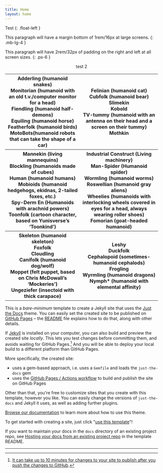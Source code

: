 ```yaml
---
title: Home
layout: home
---
```

Test {: .float-left }

This paragraph will have a margin bottom of 1rem/16px at large screens.
{: .mb-lg-4 }

This paragraph will have 2rem/32px of padding on the right and left at all screen sizes.
{: .px-6 }


<div style="text-align:center;">test 2</div>


<table style=“text-align: left; text-indent: -36px; padding-left: 36px;”>
 <tr>
 	<th>Adderling (humanoid snakes)<br>Monitorian (humanoid with an old t.v./computer monitor for a head)<br>Fiendling (humanoid half-demons)<br>Equiling (humanoid horse)<br>Featherfolk (humanoid birds)<br>MotoBots(humanoid robots that can take the shape of a car)</th>
 	<th>Felinian (humanoid cat)<br>Cubfolk (humanoid bear)<br>Slimekin<br>Kobold<br>TV-tummy (humanoid with an antenna on their head and a screen on their tummy)<br>Mothkin</th>
 </tr>
 <tr>
 	<th>Mannekin (living mannequins)<br>Blockling (humanoids made of cubes)<br>Human (humanoid humans)<br>Mobioids (humanoid hedgehogs, ekidnas, 2-tailed foxes, etc.)<br>Spy-Derm En (Humanoids with arachnid powers)<br>Toonfolk (cartoon character, based on Yunisverse’s ‘Toonkind’)</th>
 	<th>Industrial Construct (Living machinery)<br>Man-Spider (Humanoid spider)<br>Wormling (humanoid worms)<br>Roswellian (humanoid gray aliens)<br>Wheelies (humanoids with interlocking wheels covered in eyes for a head, always wearing roller shoes)<br>Fomorian (goat-headed humanoid)</th>
 </tr>
 <tr>
 	<th>Skeleton (humanoid skeleton)<br>Foxfolk<br>Cloudling<br>Canifolk (humanoid dog/wolf)<br>Moppet (felt puppet, based on Chris McDowall’s ‘Mockeries’)<br>Ungeziefer (insectoid with thick carapace)</th>
 	<th>Leshy<br>Duckfolk<br>Cephalopoid (sometimes-humanoid cephalods)<br>Frogling<br>Wyrmling (humanoid dragons)<br>Nymph* (humanoid with elemental affinity)</th>
 </tr>
</table>



This is a *bare-minimum* template to create a Jekyll site that uses the [Just the Docs] theme. You can easily set the created site to be published on [GitHub Pages] – the [README] file explains how to do that, along with other details.

If [Jekyll] is installed on your computer, you can also build and preview the created site *locally*. This lets you test changes before committing them, and avoids waiting for GitHub Pages.[^1] And you will be able to deploy your local build to a different platform than GitHub Pages.

More specifically, the created site:

- uses a gem-based approach, i.e. uses a `Gemfile` and loads the `just-the-docs` gem
- uses the [GitHub Pages / Actions workflow] to build and publish the site on GitHub Pages

Other than that, you're free to customize sites that you create with this template, however you like. You can easily change the versions of `just-the-docs` and Jekyll it uses, as well as adding further plugins.

[Browse our documentation][Just the Docs] to learn more about how to use this theme.

To get started with creating a site, just click "[use this template]"!

If you want to maintain your docs in the `docs` directory of an existing project repo, see [Hosting your docs from an existing project repo](https://github.com/just-the-docs/just-the-docs-template/blob/main/README.md#hosting-your-docs-from-an-existing-project-repo) in the template README.

----

[^1]: [It can take up to 10 minutes for changes to your site to publish after you push the changes to GitHub](https://docs.github.com/en/pages/setting-up-a-github-pages-site-with-jekyll/creating-a-github-pages-site-with-jekyll#creating-your-site).

[Just the Docs]: https://just-the-docs.github.io/just-the-docs/
[GitHub Pages]: https://docs.github.com/en/pages
[README]: https://github.com/just-the-docs/just-the-docs-template/blob/main/README.md
[Jekyll]: https://jekyllrb.com
[GitHub Pages / Actions workflow]: https://github.blog/changelog/2022-07-27-github-pages-custom-github-actions-workflows-beta/
[use this template]: https://github.com/just-the-docs/just-the-docs-template/generate

